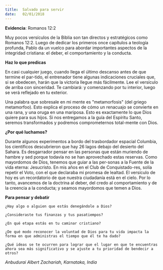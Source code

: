 ```yaml
---
title:  Salvado para servir
date:   02/01/2018
---
```


**Evidencia**: Romanos 12:2 

Muy pocos versículos de la Biblia son tan directos y estratégicos como Romanos 12:2. Luego de dedicar los primeros once capítulos a teología profunda, Pablo da un vuelco para abordar importantes aspectos de la integridad cristiana: el deber, el comportamiento y la conducta. 

**Haz lo que predicas** 

En casi cualquier juego, cuando llega el último descanso antes de que termine el par-tido, el entrenador tiene algunas indicaciones cruciales que, si se obedecen, harán que la victoria llegue más fácilmente. Lee el versículo de arriba con sinceridad. Te cambiará: y comenzando por tu interior, luego se verá reflejado en tu exterior. 

Una palabra que sobresale en mi mente es "metamorfosis" (del griego metamorfoo). Esto explica el proceso de cómo un renacuajo se convierte en una rana, y una oruga en una mariposa. Esto es exactamente lo que Dios quiere para sus hijos. Si nos entregamos a la guía del Espíritu Santo, seremos transformados y podremos comprometernos total-mente con Dios. 

**¿Por qué luchamos?** 

Durante algunos experimentos a bordo del trasbordador espacial Columbia, los científicos descubrieron que hay 26 lagos debajo del desierto del Sahara. Es desgarrador pensar en las personas que están muriendo de hambre y sed porque todavía no se han aprovechado estas reservas. Como mayordomos de Dios, tenemos que guiar a las per-sonas a la Fuente de la vida eterna: Jesucristo. En mis años en el Club de Conquistado-res, solía repetir el Voto, con el que declaraba mi promesa de lealtad. El versículo de hoy es un recordatorio de que nuestra ciudadanía está en el cielo. Por lo tanto, avancemos de la doctrina al deber, del credo al comportamiento y de la creencia a la conducta; y seamos mayordomos que temen a Dios. 

**Para pensar y debatir** 

`¿Hay algo o alguien que estás denegándole a Dios?` 

`¿Consideraste tus finanzas y tus pasatiempos?` 

`¿En qué etapa estás en tu caminar cristiano?` 

`¿De qué modo reconocer la voluntad de Dios para tu vida impacta la forma en que administras el tiempo que él te ha dado?` 

`¿Qué ideas se te ocurren para lograr que el lugar en que te encuentras ahora sea más significativo y se ajuste a tu prioridad de bendecir a otros?` 

_Anbudurai Albert Zachariah, Karnataka, India_